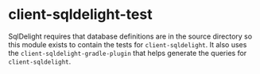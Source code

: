 # client-sqldelight-test

SqlDelight requires that database definitions are in the source directory so this module exists to contain the tests for `client-sqldelight`. 
It also uses the `client-sqldelight-gradle-plugin` that helps generate the queries for `client-sqldelight`.